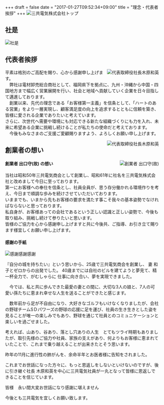 +++
draft = false
date = "2017-01-27T09:52:34+09:00"
title = "理念・代表者挨拶"
+++
        <img src="images/vision_02a.jpg" class="img-responsive img-rounded" alt="三共電気株式会社トップ">
        <div class="page-header text-left">
          <h2 class="headline rich_font h1_title">社是</h2>
        </div>
        <div id="post_image"> <img src="images/vision_01.png" class="img-responsive" alt="社是"> </div>
        <div class="page-header text-left">
          <h2 class="headline rich_font h1_title">代表者挨拶</h2>
        </div>
        <div class="content clearfix margin-t-20">
          <div class="post_content"> <img src="images/recruit_03.jpg" class="img-responsive img_vision img-thumbnail" align="right" alt="代表取締役社長木原和英">
<p>平素は格別のご高配を賜り、心から感謝申し上げます。<br>
　弊社は電材卸売総合商社として、福岡県下を拠点に、九州・沖縄から中国・四国地方まで幅広く営業展開を行い、社会と地域へ貢献していく企業を日々目指して邁進しております。<br>
　創業以来、先代の理念である「お客様第一主義」を信条として、「ハートのある営業」をより一層実現し、顧客満足度の向上を追求するとともに信頼を築き、皆様に愛される企業でありたいと考えています。<br>
さらに、次世代へ需要や環境にも対応できる新たな組織づくりにも力を入れ、未来に希望ある企業に挑戦し続けることが私たちの使命だと考えております。<br>
　今後もみなさまのご支援ご愛顧賜りますよう、よろしくお願い申し上げます。</p>
            <img src="images/vision_03_.png" class="img-responsive" align="right" alt="代表取締役社長木原和英"> </div>
        </div>
        <div class="page-header text-left">
          <h2 class="headline rich_font h1_title">創業者の想い</h2>
        </div>
        <div class="content clearfix">
          <div class="post_content"> <img src="images/recruit_02.jpg" class="img-responsive img_vision img-thumbnail" align="right" alt="創業者 出口守(故)">
            <h4>創業者 出口守(故) の想い</h4>
            <p>当社は昭和50年三共電気商会として創業し、昭和61年に社名を三共電気株式会社と改めまして今日に至っております。<br>
              第一にお客様への奉仕を信条とし、社員全員が、思う存分働かれる環境作りを考え、今日まで順調な歩みを続けさせていただいております。<br>
              いままでも、いまから先もお客様の要求を満たす事こそ我々の基本姿勢でなければならないと思っております。<br>
              私自身が、お客様あっての会社であるという正しい認識と正しい姿勢で、今後も取り組み、挑戦し続けて参りたいと思います。<br>
              皆様のご協力を心から感謝申し上げますと共に今後共、ご指導、お引き立て賜ります様宜しくお願い申し上げます。</p>
          </div>
        </div>
        <div class="content clearfix">
          <div class="post_content">
            <h4>感謝の手紙</h4>
            <img src="images/kansya.jpg" class="img-responsive" align="center" alt="感謝感謝感謝">
            <p>
            『自分の城を持ちたい』という思いから、25歳で三共電気商会を創業し、
妻 和子とゼロからの出発でした。
40歳までには自社のビルを建てようと夢見て、精一杯全力で、がむしゃらに
仕事に向き合い、夢を実現できました。

　今では、私と共に歩んできた最愛の妻との間に、大切な3人の娘と、7人の可愛い孫たちに恵まれ幸せな人生を送ることができたと感じます。

　数年前から足が不自由になり、大好きなゴルフもいけなくなりましたが、会社の野球チームSＤパワーズの野球の応援に足を運び、社員の生き生きとした姿を見ることが唯一の楽しみでもあり、野球を通じて社員とのコミュニケーションと楽しいを過ごせました。

考えれば、山あり、谷あり、落とし穴ありの人生　とてもツライ時期もありましたが、取引先様のご協力や社員、家族の支えがあり、何よりもお客様に恵まれていたことで、これまで乗り越えることが出来きたとそう思います。

昨年の11月に進行性の肺がんを、余命半年とお医者様に告知をされました。

これまでお世話になった方々に、もっと恩返しをしないといけないのですが、後に引き継ぐ社長 木原和英を中心に三共電気社員が一丸となって皆様に恩返しできることを信じています。

皆様　永い間大変お世話になり感謝に堪えません

今後とも三共電気を宜しくお願い致します。
            </p>
          </div>
        </div>
<!-- 更新日 2021-12-16 -->
